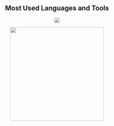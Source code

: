 <h2 align="center">Most Used Languages and Tools</h2>

<p align="center">
  <img align="center" src="https://github-readme-stats.vercel.app/api/top-langs/?username=Spilios06&layout=compact"/>
</p>

<p align="center">
  <img width="300" src="https://www.hackthebox.com/badge/image/446353"/>
</p>
